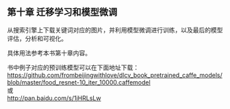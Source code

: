 ## 第十章 迁移学习和模型微调

从搜索引擎上下载关键词对应的图片，并利用模型微调进行训练，以及最后的模型评估，分析和可视化。

具体用法参考本书第十章内容。

书中例子对应的预训练模型可以在下面地址下载：  
https://github.com/frombeijingwithlove/dlcv_book_pretrained_caffe_models/blob/master/food_resnet-10_iter_10000.caffemodel  
或  
http://pan.baidu.com/s/1jHRLsLw